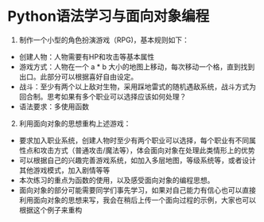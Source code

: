 # Python语法学习与面向对象编程
1. 制作一个小型的角色扮演游戏（RPG)，基本规则如下：
* 创建人物：人物需要有HP和攻击等基本属性
* 游戏方式：人物在一个 a * b 大小的地图上移动，每次移动一个格，直到找到出口。此部分可以根据喜好自由设定。
* 战斗：至少有两个以上敌对生物，采用踩地雷式的随机遇敌系统，战斗方式为回合制。思考如果有多个职业可以选择应该如何处理？
* 语法要求：多使用函数
2. 利用面向对象的思想重构上述游戏：
* 要求加入职业系统，创建人物时至少有两个职业可以选择，每个职业有不同属性点和攻击方式（普通攻击/魔法等），体会面向对象在处理此类情形上的优势
* 可以根据自己的兴趣完善游戏系统，如加入多层地图，等级系统等，或者设计其他游戏模式，加入剧情等等
* 本次练习的重点为函数的使用，以及感受面向对象的编程思想。
* 面向对象的部分可能需要同学们事先学习，如果对自己能力有信心也可以直接利用面向对象的思想来写，我会在稍后上传一个面向过程的示例，大家也可以根据这个例子来重构
